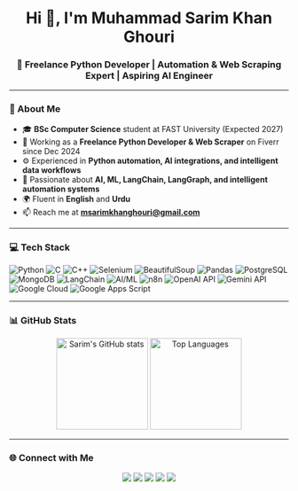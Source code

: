 <h1 align="center">Hi 👋, I'm Muhammad Sarim Khan Ghouri</h1>
<h3 align="center">🚀 Freelance Python Developer | Automation & Web Scraping Expert | Aspiring AI Engineer</h3>

---

### 🧠 About Me  
- 🎓 **BSc Computer Science** student at FAST University (Expected 2027)  
- 💼 Working as a **Freelance Python Developer & Web Scraper** on Fiverr since Dec 2024  
- ⚙️ Experienced in **Python automation, AI integrations, and intelligent data workflows**  
- 🤖 Passionate about **AI, ML, LangChain, LangGraph, and intelligent automation systems**  
- 🌍 Fluent in **English** and **Urdu**  
- 📫 Reach me at **msarimkhanghouri@gmail.com**

---

### 💻 Tech Stack

![Python](https://img.shields.io/badge/Python-3776AB?style=for-the-badge&logo=python&logoColor=white)
![C](https://img.shields.io/badge/C-A8B9CC?style=for-the-badge&logo=c&logoColor=white)
![C++](https://img.shields.io/badge/C++-00599C?style=for-the-badge&logo=cplusplus&logoColor=white)
![Selenium](https://img.shields.io/badge/Selenium-43B02A?style=for-the-badge&logo=selenium&logoColor=white)
![BeautifulSoup](https://img.shields.io/badge/BeautifulSoup-4B8BBE?style=for-the-badge&logo=python&logoColor=white)
![Pandas](https://img.shields.io/badge/Pandas-150458?style=for-the-badge&logo=pandas&logoColor=white)
![PostgreSQL](https://img.shields.io/badge/PostgreSQL-316192?style=for-the-badge&logo=postgresql&logoColor=white)
![MongoDB](https://img.shields.io/badge/MongoDB-47A248?style=for-the-badge&logo=mongodb&logoColor=white)
![LangChain](https://img.shields.io/badge/LangChain-000000?style=for-the-badge&logo=chainlink&logoColor=white)
![AI/ML](https://img.shields.io/badge/AI/ML-FF6F00?style=for-the-badge&logo=tensorflow&logoColor=white)
![n8n](https://img.shields.io/badge/n8n-EA4C89?style=for-the-badge&logo=n8n&logoColor=white)
![OpenAI API](https://img.shields.io/badge/OpenAI_API-412991?style=for-the-badge&logo=openai&logoColor=white)
![Gemini API](https://img.shields.io/badge/Gemini_API-4285F4?style=for-the-badge&logo=google&logoColor=white)
![Google Cloud](https://img.shields.io/badge/Google_Cloud-4285F4?style=for-the-badge&logo=googlecloud&logoColor=white)
![Google Apps Script](https://img.shields.io/badge/Google_Apps_Script-34A853?style=for-the-badge&logo=google&logoColor=white)

---

### 📊 GitHub Stats  

<p align="center">
  <img src="https://github-readme-stats.vercel.app/api?username=Sarim2594&show_icons=true&theme=radical" alt="Sarim's GitHub stats" height="165" />
  <img src="https://github-readme-stats.vercel.app/api/top-langs/?username=Sarim2594&layout=compact&theme=radical" alt="Top Languages" height="165" />
</p>

---

### 🌐 Connect with Me  
<p align="center">
  <a href="mailto:msarimkhanghouri@gmail.com"><img src="https://img.shields.io/badge/Email-D14836?style=for-the-badge&logo=gmail&logoColor=white" /></a>
  <a href="https://www.fiverr.com/m_sarim_khan_"><img src="https://img.shields.io/badge/Fiverr-1DBF73?style=for-the-badge&logo=fiverr&logoColor=white" /></a>
  <a href="https://www.linkedin.com/in/muhammad-sarim-khan-ghouri-801338277/"><img src="https://img.shields.io/badge/LinkedIn-0A66C2?style=for-the-badge&logo=linkedin&logoColor=white" /></a>
  <a href="https://github.com/Sarim2594"><img src="https://img.shields.io/badge/GitHub-100000?style=for-the-badge&logo=github&logoColor=white" /></a>
  <a href="https://www.upwork.com/freelancers/~019396928e598eaa2e?mp_source=share"><img src="https://img.shields.io/badge/Upwork-141115?style=for-the-badge&logo=upwork&logoColor=6fda44" /></a>
</p>
